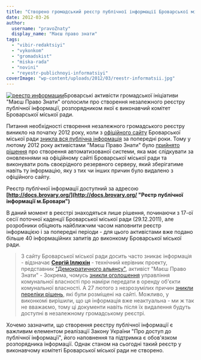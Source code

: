 ```yaml
---
title: "Створено громадський реєстр публічної інформації Броварської міської ради"
date: 2012-03-26
author: 
  username: "pravoZnaty"
  display_name: "Маєш право знати"
tags: 
  - "vibir-redaktsiyi"
  - "vykonkom"
  - "gromadskist"
  - "miska-rada"
  - "novini"
  - "reyestr-publichnoyi-informatsiyi"
coverImage: "wp-content/uploads/2012/03/reestr-informatsii.jpg"
---
```


[![](https://mpz.brovary.org/wp-content/uploads/2012/03/reestr-informatsii.jpg "реестр информации")](https://mpz.brovary.org/wp-content/uploads/2012/03/reestr-informatsii.jpg)Броварські активісти громадської ініціативи "Маєш Право Знати" оголосили про створення незалежного реєстру публічної інформації, розпорядником якої є виконавчий комітет Броварської міської ради.

Питання необхідності створення незалежного громадського реєстру виникло на початку 2012 року, коли з [офіційного сайту](https://brovary-rada.gov.ua "Броварська міська рада") Броварської міської ради [зникла вся публічна інформація](https://mpz.brovary.org/brovarska-vlada-obmezhila-dost/ "Броварська влада обмежила доступ до документів за 2011 рік") за попередні роки. Тому у лютому 2012 року активістами "Маєш Право Знати" було [прийнято рішення](https://mpz.brovary.org/gromadskist-dopomozhe-brovarskiy/ "Громадськість допоможе Броварській міській раді створити реєстр публічної інформації") про створення автоматизованої системи, яка має слідкувати за оновленнями на офіційному сайті Броварської міської ради та виконувати роль своєрідного резервного серверу, який зберігатиме навіть ту інформацію, яку з тих чи інших причин було видалено з офіційного сайту.

Реєстр публічної інформації доступний за адресою **[http://docs.brovary.org/](http://docs.brovary.org/ "Реєтр публічної інформації м.Бровари")**<!--more-->

В даний момент в реєстрі знаходяться лише рішення, починаючи з 17-ої сесії поточної каденції Броварської міської ради (29.12.2011), але розробники обіцяють найближчим часом наповнити реєстр інформацією і за попередні періоди - для цього активістами вже подано більше 40 інформаційних запитів до виконкому Броварської міської ради.

> З сайту Броварської міської ради досить часто зникає інформація - відзначає **[Сергій Іллюхін](https://mpz.brovary.org/author/sergilliukhin/ "Сергій Іллюхін")** - технічний керівник проекту, представник ["Демократичного альянсу"](http://dem-alliance.org "Демократичний альянс"), активіст "Маєш Право Знати" - Зокрема, чомусь [зникли оголошення](http://docs.brovary.org/s?term=&from=&to=&status=2&fld=0&fld=1&type=6 "Оголошення управління капітальної власності") управління комунальної власності про наміри передати в оренду об'єкти комунальної власності. А 27 лютого з незрозумілих причин [зникли переліки рішень](http://docs.brovary.org/s?term=&from=&to=&status=2&fld=0&fld=1&type=0&type=1 "Переліки рішень"), які були розміщені на сайті. Можливо, у виконкомі вирішили, що ця інформація вже неактуальна - ми ж так не вважаємо, тому ці документи навіть після їх видалення будуть доступні в незалежному громадському реєстрі.

Хочемо зазначити, що створення реєстру публічної інформації є важливим елементом реалізації Закону України "Про доступ до публічної інформації", його наповнення та підтримка є обов'язком розпорядника інформації. Однак станом на сьогодні такий реєстр у виконавчому комітеті Броварської міської ради не створено.
